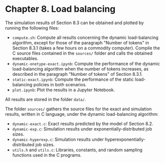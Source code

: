 # Chapter 8. Load balancing

The simulation results of Section 8.3 can be obtained and plotted by running the following files:
- ``compute.sh``: Compute all results concerning the dynamic load-balancing algorithm, except for those of the paragraph "Number of tokens" in Section 8.3.1 (takes a few hours on a commodity computer). Compile the C source files contained in the ``sources/`` folder and calls the obtained executables.
- ``dynamic-onetype-exact.ipynb``: Compute the performance of the dynamic load-balancing algorithm when the number of tokens increases, as described in the paragraph "Number of tokens" of Section 8.3.1.
- ``static-exact.ipynb``: Compute the performance of the static load-balancing policies in both scenarios.
- ``plot.ipynb``: Plot the results in a Jupyter Notebook.

All results are stored in the folder ``data/``.

The folder ``sources/`` gathers the source files for the exact and simulation results, written in C language, under the dynamic load-balancing algorithm:
- ``dynamic-exact.c``: Exact results predicted by the model of Section 8.2.
- ``dynamic-exp.c``: Simulation results under exponentially-distributed job sizes.
- ``dynamic-hyperexp.c``: Simulation results under hyperexponentially-distributed job sizes.
- ``utils.h`` and ``utils.c``: Libraries, constants, and random sampling functions used in the C programs.
